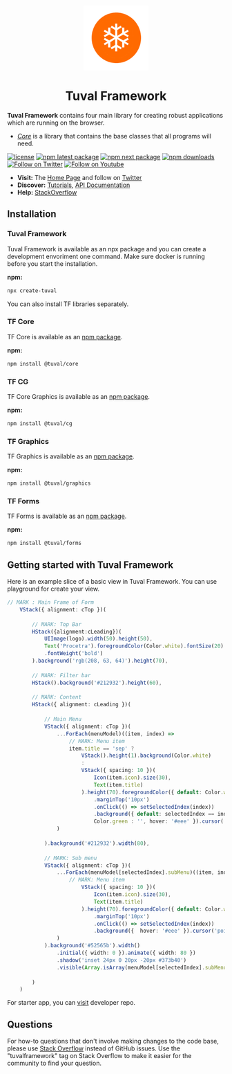 <!-- markdownlint-disable-next-line -->
<p align="center">
  <a href="http://tuvalframework.com/" rel="noopener" target="_blank"><img width="150" src="https://github.com/tuvalframework/framework/raw/main/logo-194x194.png" alt="Tuval logo"></a>
</p>

<h1 align="center">Tuval Framework</h1>

**Tuval Framework** contains four main library for creating robust applications which are running on the browser.

- [_Core_](https://github.com/tuvalframework/framework/tree/main/core/) is a library that contains the base classes that all programs will need.


[![license](https://img.shields.io/badge/license-MIT-blue.svg)](https://github.com/tuvalframework/framework/blob/main/LICENSE)
[![npm latest package](https://img.shields.io/npm/v/@tuval/core/latest.svg)](https://www.npmjs.com/package/@tuval/core)
[![npm next package](https://img.shields.io/npm/v/@tuval/core/next.svg)](https://www.npmjs.com/package/@tuval/core)
[![npm downloads](https://img.shields.io/npm/dm/@tuval/core.svg)](https://www.npmjs.com/package/@tuval/core)
[![Follow on Twitter](https://img.shields.io/twitter/follow/tuvalframework.svg?label=follow+tuvalframework)](https://twitter.com/tuvalframework)
[![Follow on Youtube](https://img.shields.io/youtube/channel/views/UCIvOMAYBuLllvPIJp0o-opQ?style=social)](https://www.youtube.com/channel/UCIvOMAYBuLllvPIJp0o-opQ)

- **Visit:** The [Home Page](http://tuvalframework.com/) and follow on [Twitter](https://twitter.com/tuvalframework)
- **Discover:** [Tutorials](http://tuvalframework.com), [API Documentation](http://tuvalframework.com)
- **Help:** [StackOverflow](http://stackoverflow.com/questions/tagged/tuvalframework)


## Installation

### Tuval Framework

Tuval Framework is available as an npx package and you can create a development envoriment one command.
Make sure docker is running before you start the installation.

**npm:**

```sh
npx create-tuval
```
You can also install TF libraries separately.

### TF Core

TF Core is available as an [npm package](https://www.npmjs.com/package/@tuval/core).

**npm:**

```sh
npm install @tuval/core
```

### TF CG

TF Core Graphics is available as an [npm package](https://www.npmjs.com/package/@tuval/cg).

**npm:**

```sh
npm install @tuval/cg
```

### TF Graphics

TF Graphics is available as an [npm package](https://www.npmjs.com/package/@tuval/graphics).

**npm:**

```sh
npm install @tuval/graphics
```


### TF Forms

TF Forms is available as an [npm package](https://www.npmjs.com/package/@tuval/forms).

**npm:**

```sh
npm install @tuval/forms
```

## Getting started with Tuval Framework

Here is an example slice of a basic view in Tuval Framework. You can use playground for
create your view.

```ts
// MARK : Main Frame of Form
    VStack({ alignment: cTop })(

        // MARK: Top Bar
        HStack({alignment:cLeading})(
            UIImage(logo).width(50).height(50),
            Text('Procetra').foregroundColor(Color.white).fontSize(20)
            .fontWeight('bold')
        ).background('rgb(208, 63, 64)').height(70),

        // MARK: Filter bar
        HStack().background('#212932').height(60),

        // MARK: Content
        HStack({ alignment: cLeading })(

            // Main Menu
            VStack({ alignment: cTop })(
                ...ForEach(menuModel)((item, index) =>
                    // MARK: Menu item
                    item.title == 'sep' ?
                        VStack().height(1).background(Color.white)
                        :
                        VStack({ spacing: 10 })(
                            Icon(item.icon).size(30),
                            Text(item.title)
                        ).height(70).foregroundColor({ default: Color.white, hover: Color.black })
                            .marginTop('10px')
                            .onClick(() => setSelectedIndex(index))
                            .background({ default: selectedIndex == index ?
                            Color.green : '', hover: '#eee' }).cursor('pointer')
                )

            ).background('#212932').width(80),

            // MARK: Sub menu
            VStack({ alignment: cTop })(
                ...ForEach(menuModel[selectedIndex].subMenu)((item, index) =>
                    // MARK: Menu item
                        VStack({ spacing: 10 })(
                            Icon(item.icon).size(30),
                            Text(item.title)
                        ).height(70).foregroundColor({ default: Color.white, hover: Color.black })
                            .marginTop('10px')
                            .onClick(() => setSelectedIndex(index))
                            .background({  hover: '#eee' }).cursor('pointer')
                )
            ).background('#52565b').width()
                .initial({ width: 0 }).animate({ width: 80 })
                .shadow('inset 24px 0 20px -20px #373b40')
                .visible(Array.isArray(menuModel[selectedIndex].subMenu)),

        )
    )
```

For starter app, you can [visit](https://github.com/tuvalframework/developer) developer repo.


## Questions

For how-to questions that don't involve making changes to the code base, please use [Stack Overflow](https://stackoverflow.com/questions/tagged/tuvalframework) instead of GitHub issues.
Use the "tuvalframework" tag on Stack Overflow to make it easier for the community to find your question.

